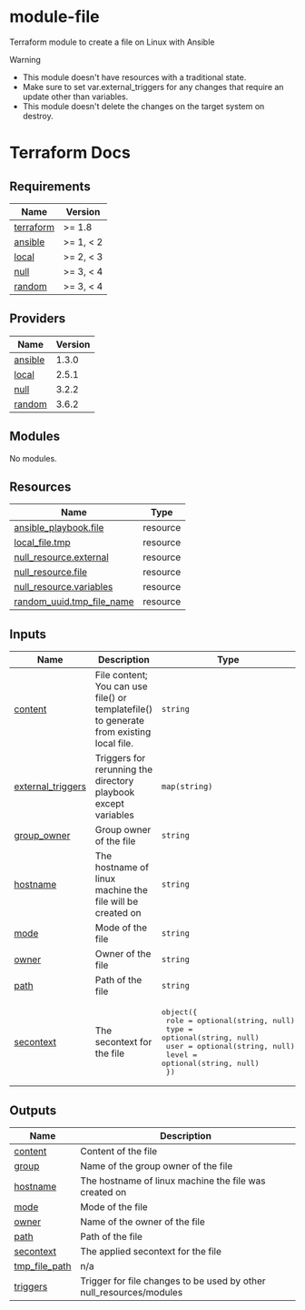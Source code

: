 # module-file
Terraform module to create a file on Linux with Ansible

> [!Warning]
> * This module doesn't have resources with a traditional state.
> * Make sure to set var.external_triggers for any changes that require an update other than variables.
> * This module doesn't delete the changes on the target system on destroy.

# Terraform Docs

<!-- BEGINNING OF PRE-COMMIT-TERRAFORM DOCS HOOK -->
## Requirements

| Name | Version |
|------|---------|
| <a name="requirement_terraform"></a> [terraform](#requirement\_terraform) | >= 1.8 |
| <a name="requirement_ansible"></a> [ansible](#requirement\_ansible) | >= 1, < 2 |
| <a name="requirement_local"></a> [local](#requirement\_local) | >= 2, < 3 |
| <a name="requirement_null"></a> [null](#requirement\_null) | >= 3, < 4 |
| <a name="requirement_random"></a> [random](#requirement\_random) | >= 3, < 4 |

## Providers

| Name | Version |
|------|---------|
| <a name="provider_ansible"></a> [ansible](#provider\_ansible) | 1.3.0 |
| <a name="provider_local"></a> [local](#provider\_local) | 2.5.1 |
| <a name="provider_null"></a> [null](#provider\_null) | 3.2.2 |
| <a name="provider_random"></a> [random](#provider\_random) | 3.6.2 |

## Modules

No modules.

## Resources

| Name | Type |
|------|------|
| [ansible_playbook.file](https://registry.terraform.io/providers/ansible/ansible/latest/docs/resources/playbook) | resource |
| [local_file.tmp](https://registry.terraform.io/providers/hashicorp/local/latest/docs/resources/file) | resource |
| [null_resource.external](https://registry.terraform.io/providers/hashicorp/null/latest/docs/resources/resource) | resource |
| [null_resource.file](https://registry.terraform.io/providers/hashicorp/null/latest/docs/resources/resource) | resource |
| [null_resource.variables](https://registry.terraform.io/providers/hashicorp/null/latest/docs/resources/resource) | resource |
| [random_uuid.tmp_file_name](https://registry.terraform.io/providers/hashicorp/random/latest/docs/resources/uuid) | resource |

## Inputs

| Name | Description | Type | Default | Required |
|------|-------------|------|---------|:--------:|
| <a name="input_content"></a> [content](#input\_content) | File content; You can use file() or templatefile() to generate from existing local file. | `string` | n/a | yes |
| <a name="input_external_triggers"></a> [external\_triggers](#input\_external\_triggers) | Triggers for rerunning the directory playbook except variables | `map(string)` | `{}` | no |
| <a name="input_group_owner"></a> [group\_owner](#input\_group\_owner) | Group owner of the file | `string` | `null` | no |
| <a name="input_hostname"></a> [hostname](#input\_hostname) | The hostname of linux machine the file will be created on | `string` | n/a | yes |
| <a name="input_mode"></a> [mode](#input\_mode) | Mode of the file | `string` | `"0600"` | no |
| <a name="input_owner"></a> [owner](#input\_owner) | Owner of the file | `string` | `"root"` | no |
| <a name="input_path"></a> [path](#input\_path) | Path of the file | `string` | n/a | yes |
| <a name="input_secontext"></a> [secontext](#input\_secontext) | The secontext for the file | <pre>object({<br>    role  = optional(string, null)<br>    type  = optional(string, null)<br>    user  = optional(string, null)<br>    level = optional(string, null)<br>  })</pre> | n/a | yes |

## Outputs

| Name | Description |
|------|-------------|
| <a name="output_content"></a> [content](#output\_content) | Content of the file |
| <a name="output_group"></a> [group](#output\_group) | Name of the group owner of the file |
| <a name="output_hostname"></a> [hostname](#output\_hostname) | The hostname of linux machine the file was created on |
| <a name="output_mode"></a> [mode](#output\_mode) | Mode of the file |
| <a name="output_owner"></a> [owner](#output\_owner) | Name of the owner of the file |
| <a name="output_path"></a> [path](#output\_path) | Path of the file |
| <a name="output_secontext"></a> [secontext](#output\_secontext) | The applied secontext for the file |
| <a name="output_tmp_file_path"></a> [tmp\_file\_path](#output\_tmp\_file\_path) | n/a |
| <a name="output_triggers"></a> [triggers](#output\_triggers) | Trigger for file changes to be used by other null\_resources/modules |
<!-- END OF PRE-COMMIT-TERRAFORM DOCS HOOK -->
